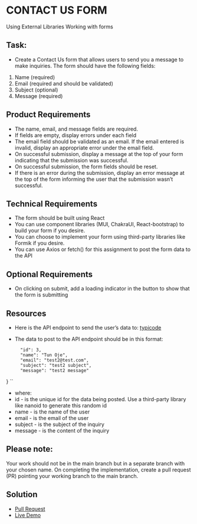 # CONTACT US FORM

Using External Libraries
Working with forms

## Task:

- Create a Contact Us form that allows users to send you a message to make inquiries. The form should have the following fields:

1. Name (required)
2. Email (required and should be validated)
3. Subject (optional)
4. Message (required)

## Product Requirements

- The name, email, and message fields are required.
- If fields are empty, display errors under each field
- The email field should be validated as an email. If the email entered is invalid, display an appropriate error under the email field.
- On successful submission, display a message at the top of your form indicating that the submission was successful.
- On successful submission, the form fields should be reset.
- If there is an error during the submission, display an error message at the top of the form informing the user that the submission wasn’t successful.

## Technical Requirements

- The form should be built using React
- You can use component libraries (MUI, ChakraUI, React-bootstrap) to build your form if you desire.
- You can choose to implement your form using third-party libraries like Formik if you desire.
- You can use Axios or fetch() for this assignment to post the form data to the API

## Optional Requirements

- On clicking on submit, add a loading indicator in the button to show that the form is submitting

## Resources

- Here is the API endpoint to send the user’s data to:
  [typicode](https://my-json-server.typicode.com/tundeojediran/contacts-api-server/inquiries)

- The data to post to the API endpoint should be in this format:
  ```{
    "id": 3,
    "name": "Tun Oje",
    "email": "test2@test.com",
    "subject": "test2 subject",
    "message": "test2 message"
}
``
- where:
- id - is the unique id for the data being posted. Use a third-party library like nanoid to generate this random id
- name - is the name of the user
- email - is the email of the user
- subject - is the subject of the inquiry
- message - is the content of the inquiry

## Please note:

Your work should not be in the main branch but in a separate branch with your chosen name.
On completing the implementation, create a pull request (PR) pointing your working branch to the main branch.

## Solution

- [Pull Request](https://github.com/oge-dev/contactForm-react/pull/3)
- [Live Demo](https://contactform-react-byoge.netlify.app/)
